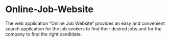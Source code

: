 # Online-Job-Website
The web application “Online Job Website” provides an easy and convenient search application for the job seekers to find their desired jobs and for the company to find the right candidate.
